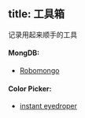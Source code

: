 title: 工具箱
---

记录用起来顺手的工具

#### MongDB:
- [Robomongo](http://www.robomongo.org/)

#### Color Picker:
- [instant eyedroper](http://instant-eyedropper.com/)
